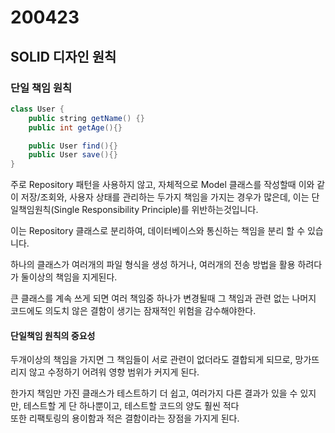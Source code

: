 # 200423

## SOLID 디자인 원칙

### 단일 책임 원칙

```java
class User {
    public string getName() {}
    public int getAge(){}

    public User find(){}
    public User save(){}
}
```

주로 Repository 패턴을 사용하지 않고, 자체적으로 Model 클래스를 작성할때 이와 같이 저장/조회와, 사용자 상태를 관리하는 두가지 책임을 가지는 경우가 많은데,
이는 단일책임원칙(Single Responsibility Principle)를 위반하는것입니다.

이는 Repository 클래스로 분리하여, 데이터베이스와 통신하는 책임을 분리 할 수 있습니다.

하나의 클래스가 여러개의 파일 형식을 생성 하거나, 여러개의 전송 방법을 활용 하려다가 둘이상의 책임을 지게된다.

큰 클래스를 계속 쓰게 되면 여러 책임중 하나가 변경될때 그 책임과 관련 없는 나머지 코드에도 의도치 않은 결함이 생기는 잠재적인 위험을 감수해야한다.

#### 단일책임 원칙의 중요성

두개이상의 책임을 가지면 그 책임들이 서로 관련이 없더라도 결합되게 되므로, 망가뜨리지 않고 수정하기 어려워 영향 범위가 커지게 된다.

한가지 책임만 가진 클래스가 테스트하기 더 쉽고, 여러가지 다른 결과가 있을 수 있지만, 테스트할 게 단 하나뿐이고, 테스트할 코드의 양도 훨씬 적다<br/>
또한 리팩토링의 용이함과 적은 결함이라는 장점을 가지게 된다.